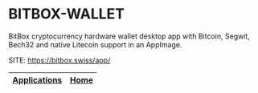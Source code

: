 # BITBOX-WALLET
 
 BitBox cryptocurrency hardware wallet desktop app with Bitcoin, Segwit,  Bech32 and native Litecoin support in an AppImage.
 
 SITE: https://bitbox.swiss/app/

 | [Applications](https://portable-linux-apps.github.io/apps.html) | [Home](https://portable-linux-apps.github.io)
 | --- | --- |
